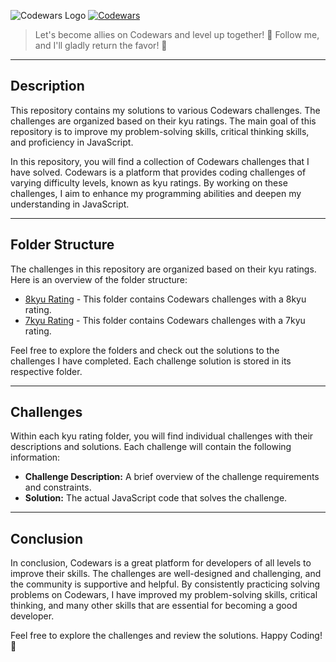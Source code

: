 
<p style="left">
  <img src="https://github.com/krushnarout90/Codewars-Solution/assets/129386740/fcc72649-c4fa-43a5-a81f-1ad5233eb25c" alt="Codewars Logo">
  <a href="https://www.codewars.com/users/krushnarout">
    <img src="https://www.codewars.com/users/krushnarout/badges/large" alt="Codewars" />
  </a>

   > <p> Let's become allies on Codewars and level up together! 🤝 Follow me, and I'll gladly return the favor! 🥷</p>
</p>


---

## Description
This repository contains my solutions to various Codewars challenges. The challenges are organized based on their kyu ratings. The main goal of this repository is to improve my problem-solving skills, critical thinking skills, and proficiency in JavaScript.

In this repository, you will find a collection of Codewars challenges that I have solved. Codewars is a platform that provides coding challenges of varying difficulty levels, known as kyu ratings. By working on these challenges, I aim to enhance my programming abilities and deepen my understanding in JavaScript.

---

## Folder Structure

The challenges in this repository are organized based on their kyu ratings. Here is an overview of the folder structure:

- [8kyu Rating](./8kyu) -  This folder contains Codewars challenges with a 8kyu rating.
- [7kyu Rating](./7kyu) -  This folder contains Codewars challenges with a 7kyu rating.

 

Feel free to explore the folders and check out the solutions to the challenges I have completed. Each challenge solution is stored in its respective folder.

---

## Challenges

Within each kyu rating folder, you will find individual challenges with their descriptions and solutions. Each challenge will contain the following information:

- **Challenge Description:** A brief overview of the challenge requirements and constraints.
- **Solution:** The actual JavaScript code that solves the challenge.

---

## Conclusion

In conclusion, Codewars is a great platform for developers of all levels to improve their skills. The challenges are well-designed and challenging, and the community is supportive and helpful. By consistently practicing solving problems on Codewars, I have improved my problem-solving skills, critical thinking, and many other skills that are essential for becoming a good developer.

Feel free to explore the challenges and review the solutions. Happy Coding! 🚀
